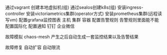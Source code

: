 通过vagrant 创建本地虚拟机(组)
通过sealos创建k8s(组)
安装ingress-controller
安装victoriametrics集群(operator方式)
安装prometheus集群(远程读写vm)
配置grafana监控图表
    主机
    集群
    容器
配置告警规则
    告警规则里面能不能配置国际化
配置通知
    钉钉
    企业微信

故障模拟
    chaos-mesh
        产生之后自动生成一套监控结果以及告警结果

故障修复
    自动扩容
    自动限流